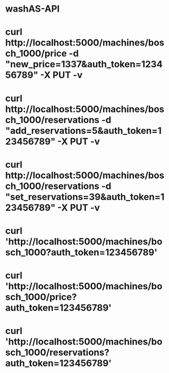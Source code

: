 # washAS-API

# curl http://localhost:5000/machines/bosch_1000/price -d "new_price=1337&auth_token=123456789" -X PUT -v
# curl http://localhost:5000/machines/bosch_1000/reservations -d "add_reservations=5&auth_token=123456789" -X PUT -v
# curl http://localhost:5000/machines/bosch_1000/reservations -d "set_reservations=39&auth_token=123456789" -X PUT -v

# curl 'http://localhost:5000/machines/bosch_1000?auth_token=123456789'
# curl 'http://localhost:5000/machines/bosch_1000/price?auth_token=123456789'
# curl 'http://localhost:5000/machines/bosch_1000/reservations?auth_token=123456789'
